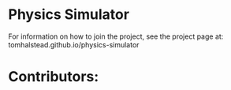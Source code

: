 Physics Simulator
=================

For information on how to join the project, see the project page at: tomhalstead.github.io/physics-simulator


Contributors:
=============
